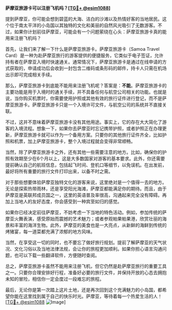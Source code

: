 **萨摩亚旅游卡可以注册飞机吗？[[TG💪+ @esim1088](https://t.me/s/esim1088)]**

提到萨摩亚，你可能会想到碧蓝的大海、洁白的沙滩以及热情好客的当地居民。这个位于南太平洋的小岛国以其独特的文化和美丽的自然风光吸引了无数游客。不过，如果你计划前往萨摩亚，可能会有一个问题萦绕在心头：萨摩亚旅游卡真的能用来注册飞机吗？

首先，让我们来了解一下什么是萨摩亚旅游卡。萨摩亚旅游卡（Samoa Travel Card）是一种为赴萨摩亚旅行的游客提供的便捷服务，它类似于电子签证，允许持有者在萨摩亚入境时快速通关。通常情况下，萨摩亚旅游卡是通过在线申请的方式获取的，申请成功后会收到一封包含二维码或条形码的邮件，持卡人只需在机场出示即可完成相关手续。

那么，萨摩亚旅游卡到底能不能用来注册飞机呢？答案是：**不能**。萨摩亚旅游卡的主要功能是用于入境时的通关手续，并不具备任何与航空公司相关的功能。也就是说，当你购买机票时，你需要使用护照或其他有效的旅行证件进行登记，而不是萨摩亚旅游卡。萨摩亚旅游卡只是一个入境许可文件，与航空公司的系统并不直接关联。

不过，这并不意味着萨摩亚旅游卡没有其他用途。事实上，它的存在大大简化了游客的入境流程。想象一下，如果你去萨摩亚时忘记携带护照，或者护照正在办理更新，萨摩亚旅游卡就可以作为一个备用方案。只要你的其他旅行证件齐全，比如护照和机票，加上萨摩亚旅游卡，整个入境过程就会变得非常顺畅。

当然，除了萨摩亚旅游卡之外，还有其他一些需要注意的地方。比如，确保你的护照有效期至少在6个月以上，这是大多数国家对游客的基本要求。此外，你还需要提前确认自己的航班信息，包括起飞时间、登机口等细节，以免误机。在出发前，最好将所有重要的旅行文件打印出来，以备不时之需。

对于那些想要体验萨摩亚独特文化的游客来说，这里绝对是一个值得一去的地方。无论是探索热带雨林，还是享受阳光海滩，萨摩亚都能满足你的期待。而且，由于萨摩亚是英联邦成员国之一，这里的英语普及率很高，沟通起来完全没有障碍。再加上当地人的友好态度，你会感受到一种宾至如归的感觉。

如果你已经决定前往萨摩亚，不妨考虑一下当地的特色活动。例如，参加传统的萨摩亚火舞表演，感受原始而震撼的艺术魅力；或者参观帕果帕果港，欣赏壮丽的海景和丰富的海洋生物。此外，萨摩亚的美食也是一大亮点，从新鲜的海鲜到传统的烤猪宴，每一道菜都充满了浓郁的地方风味。

当然，在享受这一切的同时，也不要忘了做好旅行规划。提前了解萨摩亚的天气状况、文化习俗以及当地法律法规，会让你的旅程更加顺利。如果你担心语言沟通问题，也可以下载一些翻译软件，方便随时查阅。

总之，萨摩亚旅游卡虽然不能用来注册飞机，但它仍然是赴萨摩亚旅行的重要工具之一。只要你合理安排好行程，准备好必要的旅行文件，并保持开放的心态去拥抱未知的冒险，相信你一定会度过一段难忘的旅程。

最后，无论你是第一次踏上这片土地，还是再次回到这个充满魅力的小岛国，都希望你能在这里找到属于自己的快乐时光。萨摩亚，等待着每一个热爱生活的人！[[TG💪+ @esim1088](https://t.me/s/esim1088) ![Image](https://i.postimg.cc/4NQfJmqS/Snipaste-2025-05-13-00-14-12.png)]